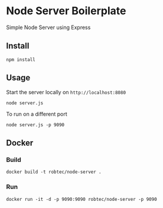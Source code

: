# Node Server Boilerplate
Simple Node Server using Express

## Install

`npm install`

## Usage

Start the server locally on `http://localhost:8080`

`node server.js`

To run on a different port

`node server.js -p 9090`

## Docker

### Build

`docker build -t robtec/node-server .`

### Run

`docker run -it -d -p 9090:9090 robtec/node-server -p 9090`
